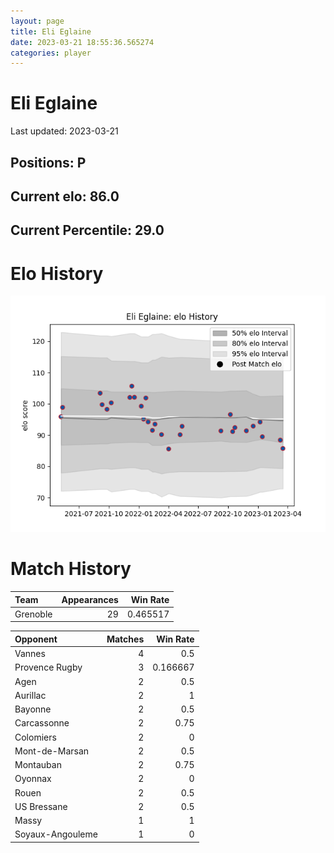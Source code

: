 ```yaml
---  
layout: page  
title: Eli Eglaine  
date: 2023-03-21 18:55:36.565274  
categories: player  
---
```

# Eli Eglaine


Last updated: 2023-03-21
## Positions: P

## Current elo: 86.0

## Current Percentile: 29.0

# Elo History


![elo history](history_EliEglaine.png)
# Match History


| Team     |   Appearances |   Win Rate |
|:---------|--------------:|-----------:|
| Grenoble |            29 |   0.465517 |

| Opponent         |   Matches |   Win Rate |
|:-----------------|----------:|-----------:|
| Vannes           |         4 |   0.5      |
| Provence Rugby   |         3 |   0.166667 |
| Agen             |         2 |   0.5      |
| Aurillac         |         2 |   1        |
| Bayonne          |         2 |   0.5      |
| Carcassonne      |         2 |   0.75     |
| Colomiers        |         2 |   0        |
| Mont-de-Marsan   |         2 |   0.5      |
| Montauban        |         2 |   0.75     |
| Oyonnax          |         2 |   0        |
| Rouen            |         2 |   0.5      |
| US Bressane      |         2 |   0.5      |
| Massy            |         1 |   1        |
| Soyaux-Angouleme |         1 |   0        |